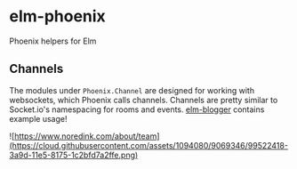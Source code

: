 # elm-phoenix

Phoenix helpers for Elm



## Channels

The modules under `Phoenix.Channel` are designed for working with websockets, which Phoenix calls channels. Channels are pretty similar to Socket.io's namespacing for rooms and events. [elm-blogger](https://github.com/NoRedInk/elm-blogger/tree/master/web/static/elm) contains example usage!


![https://www.noredink.com/about/team](https://cloud.githubusercontent.com/assets/1094080/9069346/99522418-3a9d-11e5-8175-1c2bfd7a2ffe.png)
